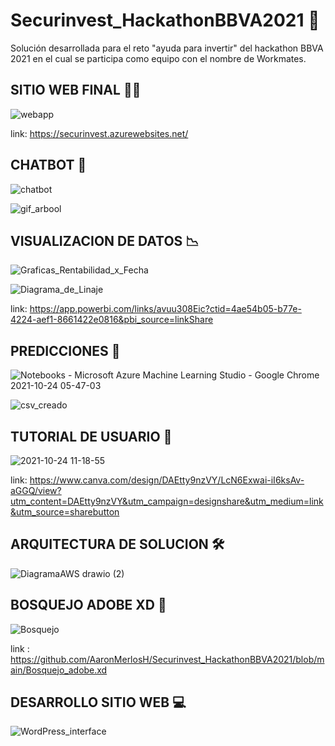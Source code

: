 # Securinvest_HackathonBBVA2021 💙
Solución desarrollada para el reto "ayuda para invertir"  del hackathon BBVA 2021 en el cual se participa como equipo con el nombre de Workmates.


## SITIO WEB FINAL 👨‍💻

![webapp](https://user-images.githubusercontent.com/89148608/138602329-2771d5cf-2531-4359-86ee-3d86f84a8b75.gif)

link: https://securinvest.azurewebsites.net/

## CHATBOT 🤖

![chatbot](https://user-images.githubusercontent.com/89148608/138602337-0bc58096-7b68-497e-8faf-5fef3fe627b3.gif)

![gif_arbool](https://user-images.githubusercontent.com/89148608/138603014-bbd6bbad-363b-44c6-84cd-b72ed6edba62.gif)

## VISUALIZACION DE DATOS 📉

![Graficas_Rentabilidad_x_Fecha](https://user-images.githubusercontent.com/89148608/138602424-32671784-46a9-4aa9-9581-5b582ae2328d.gif)

![Diagrama_de_Linaje](https://user-images.githubusercontent.com/89148608/138602410-b4d15a18-6cc6-4067-a0c9-b4afa2fb65e0.gif)

link: https://app.powerbi.com/links/avuu308Eic?ctid=4ae54b05-b77e-4224-aef1-8661422e0816&pbi_source=linkShare

## PREDICCIONES 🔮

![Notebooks - Microsoft Azure Machine Learning Studio - Google Chrome 2021-10-24 05-47-03](https://user-images.githubusercontent.com/89148608/138602430-01a771e2-bcbf-4068-abb1-47fe6467f5f3.gif)

![csv_creado](https://user-images.githubusercontent.com/89148608/138602448-54945e93-0c4c-4bcd-aa25-da5c4750efe4.gif)


## TUTORIAL DE USUARIO 🤝

![2021-10-24 11-18-55](https://user-images.githubusercontent.com/89148608/138603397-79bdd842-907c-4b3e-adcf-8e815c14e917.gif)

link: https://www.canva.com/design/DAEtty9nzVY/LcN6Exwai-iI6ksAv-aGGQ/view?utm_content=DAEtty9nzVY&utm_campaign=designshare&utm_medium=link&utm_source=sharebutton

## ARQUITECTURA DE SOLUCION 🛠️

![DiagramaAWS drawio (2)](https://user-images.githubusercontent.com/89148608/138602264-65ced046-4ea7-49d6-a10c-572cb13aa601.png)


## BOSQUEJO ADOBE XD 💬

![Bosquejo](https://user-images.githubusercontent.com/89148608/138602359-e10ce4b2-eda0-412d-aeca-05e91b7f3b3a.gif)

link : https://github.com/AaronMerlosH/Securinvest_HackathonBBVA2021/blob/main/Bosquejo_adobe.xd


## DESARROLLO SITIO WEB 💻

![WordPress_interface](https://user-images.githubusercontent.com/89148608/138602389-937b8a80-5756-433e-b69f-1ab24eb2d70d.gif)



